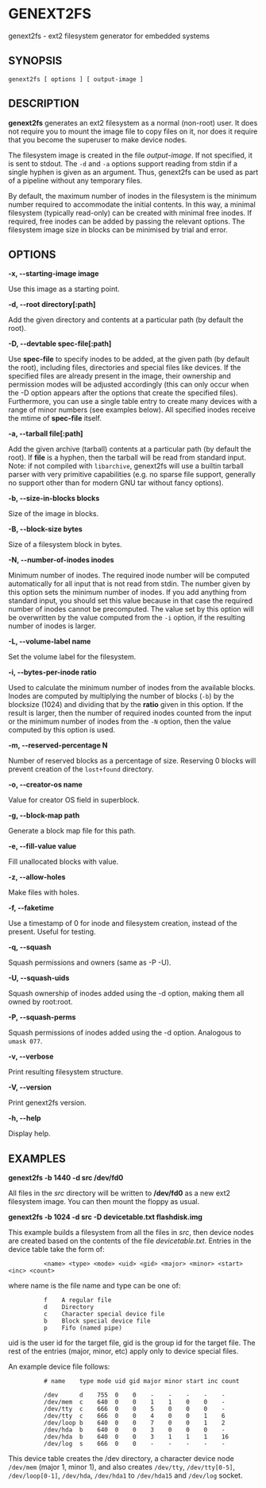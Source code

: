 GENEXT2FS
=========

genext2fs - ext2 filesystem generator for embedded systems

SYNOPSIS
--------

`genext2fs [ options ] [ output-image ]`

DESCRIPTION
-----------

**genext2fs** generates an ext2 filesystem as a normal (non-root) user.
It does not require you to mount the image file to copy files on it, nor
does it require that you become the superuser to make device nodes.

The filesystem image is created in the file *output-image*. If not
specified, it is sent to stdout. The `-d` and `-a` options support reading
from stdin if a single hyphen is given as an argument. Thus, genext2fs
can be used as part of a pipeline without any temporary files.

By default, the maximum number of inodes in the filesystem is the
minimum number required to accommodate the initial contents. In this
way, a minimal filesystem (typically read-only) can be created with
minimal free inodes. If required, free inodes can be added by passing
the relevant options. The filesystem image size in blocks can be
minimised by trial and error.

OPTIONS
-------

**-x, --starting-image image**

Use this image as a starting point.

**-d, --root directory[:path]**

Add the given directory and contents at a particular path (by default
the root).

**-D, --devtable spec-file[:path]**

Use **spec-file** to specify inodes to be added, at the given path (by
default the root), including files, directories and special files like
devices. If the specified files are already present in the image, their
ownership and permission modes will be adjusted accordingly (this can
only occur when the -D option appears after the options that create the
specified files). Furthermore, you can use a single table entry to
create many devices with a range of minor numbers (see examples below).
All specified inodes receive the mtime of **spec-file** itself.

**-a, --tarball file[:path]**

Add the given archive (tarball) contents at a particular path (by default
the root). If **file** is a hyphen, then the tarball will be read from
standard input.
Note: if not compiled with `libarchive`, genext2fs will use a builtin
tarball parser with very primitive capabilities (e.g. no sparse file
support, generally no support other than for modern GNU tar without
fancy options).

**-b, --size-in-blocks blocks**

Size of the image in blocks.

**-B, --block-size bytes**

Size of a filesystem block in bytes.

**-N, --number-of-inodes inodes**

Minimum number of inodes. The required inode number will be computed
automatically for all input that is not read from stdin. The number given
by this option sets the minimum number of inodes. If you add anything
from standard input, you should set this value because in that case the
required number of inodes cannot be precomputed. The value set by this
option will be overwritten by the value computed from the `-i` option,
if the resulting number of inodes is larger.

**-L, --volume-label name**

Set the volume label for the filesystem.

**-i, --bytes-per-inode ratio**

Used to calculate the minimum number of inodes from the available blocks.
Inodes are computed by multiplying the number of blocks (`-b`) by the blocksize
(1024) and dividing that by the **ratio** given in this option. If the result
is larger, then the number of required inodes counted from the input or the
minimum number of inodes from the `-N` option, then the value computed by
this option is used.

**-m, --reserved-percentage N**

Number of reserved blocks as a percentage of size. Reserving 0 blocks
will prevent creation of the `lost+found` directory.

**-o, --creator-os name**

Value for creator OS field in superblock.

**-g, --block-map path**

Generate a block map file for this path.

**-e, --fill-value value**

Fill unallocated blocks with value.

**-z, --allow-holes**

Make files with holes.

**-f, --faketime**

Use a timestamp of 0 for inode and filesystem creation, instead of the
present. Useful for testing.

**-q, --squash**

Squash permissions and owners (same as -P -U).

**-U, --squash-uids**

Squash ownership of inodes added using the -d option, making them all
owned by root:root.

**-P, --squash-perms**

Squash permissions of inodes added using the -d option. Analogous to
`umask 077`.

**-v, --verbose**

Print resulting filesystem structure.

**-V, --version**

Print genext2fs version.

**-h, --help**

Display help.

EXAMPLES
--------

**genext2fs -b 1440 -d src /dev/fd0**

All files in the *src* directory will be written to **/dev/fd0** as a
new ext2 filesystem image. You can then mount the floppy as usual.

**genext2fs -b 1024 -d src -D devicetable.txt flashdisk.img**

This example builds a filesystem from all the files in *src*, then
device nodes are created based on the contents of the file
*devicetable.txt*. Entries in the device table take the form of:

              <name> <type> <mode> <uid> <gid> <major> <minor> <start> <inc> <count>

where name is the file name and type can be one of:

              f    A regular file
              d    Directory
              c    Character special device file
              b    Block special device file
              p    Fifo (named pipe)

uid is the user id for the target file, gid is the group id for the
target file. The rest of the entries (major, minor, etc) apply only to
device special files.

An example device file follows:

              # name    type mode uid gid major minor start inc count

              /dev      d    755  0    0    -    -    -    -    -
              /dev/mem  c    640  0    0    1    1    0    0    -
              /dev/tty  c    666  0    0    5    0    0    0    -
              /dev/tty  c    666  0    0    4    0    0    1    6
              /dev/loop b    640  0    0    7    0    0    1    2
              /dev/hda  b    640  0    0    3    0    0    0    -
              /dev/hda  b    640  0    0    3    1    1    1    16
              /dev/log  s    666  0    0    -    -    -    -    -

This device table creates the /dev directory, a character device node
`/dev/mem` (major 1, minor 1), and also creates `/dev/tty`, `/dev/tty[0-5]`,
`/dev/loop[0-1]`, `/dev/hda`, `/dev/hda1` to `/dev/hda15` and `/dev/log` socket.
